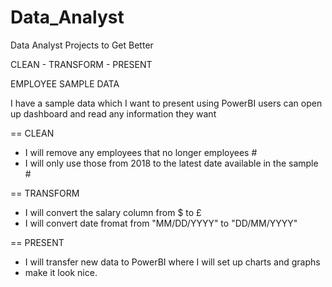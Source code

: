 # Data_Analyst
Data Analyst Projects to Get Better

CLEAN   -   TRANSFORM   -   PRESENT

EMPLOYEE SAMPLE DATA

I have a sample data which I want to present using PowerBI
users can open up dashboard and read any information they want

==  CLEAN

-   I will remove any employees that no longer employees #
-   I will only use those from 2018 to the latest date available in the sample #

==  TRANSFORM

-   I will convert the salary column from $ to £
-   I will convert date fromat from "MM/DD/YYYY" to "DD/MM/YYYY"

==  PRESENT

-   I will transfer new data to PowerBI where I will set up charts and graphs
-   make it look nice.


